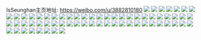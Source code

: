 IsSeunghan主页地址: https://weibo.com/u/3882810180 
![](https://wx4.sinaimg.cn/mw2000/e76efb44gy1h94s4xcoavj22c0340u0z.jpg) 
![](https://wx4.sinaimg.cn/mw2000/e76efb44gy1h94s4us2ldj22c0340hdv.jpg) 
![](https://wx4.sinaimg.cn/mw2000/e76efb44gy1h94s4w1b0yj22c0340x6r.jpg) 
![](https://wx4.sinaimg.cn/mw2000/e76efb44gy1h94jl4x0c6j22c02c0x6q.jpg) 
![](https://wx4.sinaimg.cn/mw2000/e76efb44gy1h94jl52eqxj22c02c0kjm.jpg) 
![](https://wx4.sinaimg.cn/mw2000/e76efb44gy1h92v2m12tbj22c0340npf.jpg) 
![](https://wx4.sinaimg.cn/mw2000/e76efb44gy1h92v2mbhe1j22c03401kz.jpg) 
![](https://wx4.sinaimg.cn/mw2000/e76efb44gy1h92v2lo4brj22c0340kjn.jpg) 
![](https://wx4.sinaimg.cn/mw2000/e76efb44gy1h92v2jzfczj22c03407wj.jpg) 
![](https://wx4.sinaimg.cn/mw2000/e76efb44gy1h92v2n6cf0j22c0340qv7.jpg) 
![](https://wx4.sinaimg.cn/mw2000/e76efb44gy1h92a82g3wtj22c03404qs.jpg) 
![](https://wx4.sinaimg.cn/mw2000/e76efb44gy1h92a7pzdzgj22c03404qr.jpg) 
![](https://wx4.sinaimg.cn/mw2000/e76efb44gy1h92a83dbrmj22c0340x6r.jpg) 
![](https://wx4.sinaimg.cn/mw2000/e76efb44gy1h9026wtvufj23402c0npf.jpg) 
![](https://wx4.sinaimg.cn/mw2000/e76efb44gy1h9026w9wlhj23402c0kjn.jpg) 
![](https://wx4.sinaimg.cn/mw2000/e76efb44gy1h8z1u4s0fnj22c03407wj.jpg) 
![](https://wx4.sinaimg.cn/mw2000/e76efb44gy1h8xj3t4zj7j23402c01l0.jpg) 
![](https://wx4.sinaimg.cn/mw2000/e76efb44gy1h8wxh2wojgj20wi0widpl.jpg) 
![](https://wx4.sinaimg.cn/mw2000/e76efb44gy1h8wxh77emxj22c02c0qv6.jpg) 
![](https://wx4.sinaimg.cn/mw2000/e76efb44gy1h8we49zjgwj20mo07ugm2.jpg) 
![](https://wx4.sinaimg.cn/mw2000/e76efb44gy1h8uqels3zcj23402c01l0.jpg) 
![](https://wx4.sinaimg.cn/mw2000/e76efb44gy1h8uh97j8grj23402c0e83.jpg) 
![](https://wx4.sinaimg.cn/mw2000/e76efb44gy1h8t9clzhzzj23402c0qv7.jpg) 
![](https://wx4.sinaimg.cn/mw2000/e76efb44gy1h8rryqenn1j23402c0u0z.jpg) 
![](https://wx4.sinaimg.cn/mw2000/e76efb44gy1h8r8qb21olj23402c01kz.jpg) 
![](https://wx4.sinaimg.cn/mw2000/e76efb44gy1h8r8qbf935j23402c0npf.jpg) 
![](https://wx4.sinaimg.cn/mw2000/e76efb44gy1h8r414f4hij20t50qw0vb.jpg) 
![](https://wx4.sinaimg.cn/mw2000/e76efb44gy1h8r414j7b1j20wi10eaco.jpg) 
![](https://wx4.sinaimg.cn/mw2000/e76efb44gy1h8r415yqgmj22c02c0npd.jpg) 
![](https://wx4.sinaimg.cn/mw2000/e76efb44gy1h8pym9bzl9j23402c0x6q.jpg) 
![](https://wx4.sinaimg.cn/mw2000/e76efb44gy1h8pwuhul0cj22c02c0u0x.jpg) 
![](https://wx4.sinaimg.cn/mw2000/e76efb44gy1h8pdzkh10aj20wi0lvq4z.jpg) 
![](https://wx4.sinaimg.cn/mw2000/e76efb44gy1h8pdzkjfvvj20wi0t8dif.jpg) 
![](https://wx4.sinaimg.cn/mw2000/e76efb44gy1h8pdzkgw5hj20vm0ipjsr.jpg) 
![](https://wx4.sinaimg.cn/mw2000/e76efb44gy1h8pdzko5s2j20wi0zwjuz.jpg) 
![](https://wx4.sinaimg.cn/mw2000/e76efb44gy1h8pdzkim4wj20wi0vnju6.jpg) 
![](https://wx4.sinaimg.cn/mw2000/e76efb44gy1h8pdzkj3rej20wi0npmym.jpg) 
![](https://wx4.sinaimg.cn/mw2000/e76efb44gy1h8pdzkjhctj20rc0wsdk4.jpg) 
![](https://wx4.sinaimg.cn/mw2000/e76efb44gy1h8m6fpcl3xj20ux0cudlk.jpg) 
![](https://wx4.sinaimg.cn/mw2000/e76efb44gy1h8j2jqom4rj20wh0iaahd.jpg) 
![](https://wx4.sinaimg.cn/mw2000/e76efb44gy1h8gjrh1l1aj21lq0wh13s.jpg) 
![](https://wx4.sinaimg.cn/mw2000/e76efb44gy1h8gjrkfoqij23402c01l0.jpg) 
![](https://wx4.sinaimg.cn/mw2000/e76efb44gy1h8ghrpfzhjj23402c0npe.jpg) 
![](https://wx4.sinaimg.cn/mw2000/e76efb44gy1h8g7hp6pgnj20rv1i10y9.jpg) 
![](https://wx4.sinaimg.cn/mw2000/e76efb44gy1h8g7hp5ow6j20s51eytef.jpg) 
![](https://wx4.sinaimg.cn/mw2000/e76efb44gy1h8e8kf8bi7j23402c07wj.jpg) 
![](https://wx4.sinaimg.cn/mw2000/e76efb44gy1h88i5b0uhgj23402c0npf.jpg) 
![](https://wx4.sinaimg.cn/mw2000/e76efb44gy1h867p9i43uj20ro16rgoa.jpg) 
![](https://wx4.sinaimg.cn/mw2000/e76efb44gy1h867p9v9g2j20ru1bsq8a.jpg) 
![](https://wx4.sinaimg.cn/mw2000/e76efb44gy1h867prcopuj23402c0x6q.jpg) 
![](https://wx4.sinaimg.cn/mw2000/e76efb44gy1h1ahfeoqn0j208m06q0sz.jpg) 
![](https://wx4.sinaimg.cn/mw2000/e76efb44gy1h0y4rhtwl9j22c02c0e83.jpg) 
![](https://wx4.sinaimg.cn/mw2000/e76efb44gy1gw6zluhwz6j22c02c0qv6.jpg) 
![](https://wx4.sinaimg.cn/mw2000/e76efb44gy1gw6zlvw40nj22ps1j6b29.jpg) 
![](https://wx4.sinaimg.cn/mw2000/e76efb44gy1gw6zl5lou8j22c02c0kjl.jpg) 
![](https://wx4.sinaimg.cn/mw2000/e76efb44gy1gw6zn1jzbxj21or1or1kx.jpg) 
![](https://wx4.sinaimg.cn/mw2000/e76efb44ly1gvy3du8fiej22c02c07wh.jpg) 
![](https://wx4.sinaimg.cn/mw2000/004eLSiEly1gv749k19dpj60wh0ivwlb02.jpg) 
![](https://wx4.sinaimg.cn/mw2000/004eLSiEly1gv4m6kkgfjj60wi0wigrb02.jpg) 
![](https://wx4.sinaimg.cn/mw2000/004eLSiEgy1guxm6xssxzj62c02c0x6p02.jpg) 
![](https://wx4.sinaimg.cn/mw2000/004eLSiEgy1guxm6x6g1yj62c02c0qmj02.jpg) 
![](https://wx4.sinaimg.cn/mw2000/004eLSiEgy1gunm7ui72sj62c02c0e7402.jpg) 
![](https://wx4.sinaimg.cn/mw2000/004eLSiEgy1gunm7uhs53j62c02c0e8102.jpg) 
![](https://wx4.sinaimg.cn/mw2000/004eLSiEgy1gunkl0clz0j62c02c0x6p02.jpg) 
![](https://wx4.sinaimg.cn/mw2000/004eLSiEgy1gunkl0fqrpj62c02c0x6p02.jpg) 
